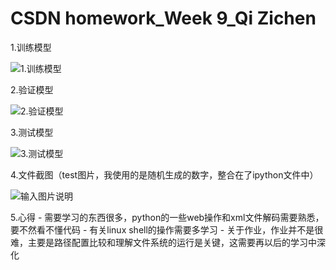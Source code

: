 # CSDN homework_Week 9_Qi Zichen
1.训练模型

![1.训练模型](https://images.gitee.com/uploads/images/2018/0816/214300_dba53593_1974025.png "在这里输入图片标题")


2.验证模型

![2.验证模型](https://images.gitee.com/uploads/images/2018/0816/214439_f79cd987_1974025.png "在这里输入图片标题")


3.测试模型

![3.测试模型](https://images.gitee.com/uploads/images/2018/0816/214538_e4cffe14_1974025.png "在这里输入图片标题")


4.文件截图（test图片，我使用的是随机生成的数字，整合在了ipython文件中）

![输入图片说明](https://images.gitee.com/uploads/images/2018/0816/220408_c284b07f_1974025.png "在这里输入图片标题")


5.心得
    - 需要学习的东西很多，python的一些web操作和xml文件解码需要熟悉，要不然看不懂代码
    - 有关linux shell的操作需要多学习
    - 关于作业，作业并不是很难，主要是路径配置比较和理解文件系统的运行是关键，这需要再以后的学习中深化